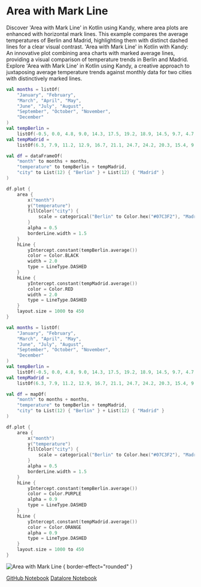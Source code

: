 # Area with Mark Line

<web-summary>
Discover 'Area with Mark Line' in Kotlin using Kandy, where area plots are enhanced with horizontal mark lines.
This example compares the average temperatures of Berlin and Madrid, highlighting them with distinct dashed lines for a clear visual contrast.
</web-summary>

<card-summary>
'Area with Mark Line' in Kotlin with Kandy: An innovative plot combining area charts with marked average lines, providing a visual comparison of temperature trends in Berlin and Madrid.
</card-summary>

<link-summary>
Explore 'Area with Mark Line' in Kotlin using Kandy, a creative approach to juxtaposing average temperature trends against monthly data for two cities with distinctively marked lines.
</link-summary>


<!---IMPORT org.jetbrains.kotlinx.kandy.letsplot.samples.Area-->

<!---FUN area_with_mark_line-->
<tabs>
<tab title="Dataframe">

```kotlin
val months = listOf(
    "January", "February",
    "March", "April", "May",
    "June", "July", "August",
    "September", "October", "November",
    "December"
)
val tempBerlin =
    listOf(-0.5, 0.0, 4.8, 9.0, 14.3, 17.5, 19.2, 18.9, 14.5, 9.7, 4.7, 1.0)
val tempMadrid =
    listOf(6.3, 7.9, 11.2, 12.9, 16.7, 21.1, 24.7, 24.2, 20.3, 15.4, 9.9, 6.6)

val df = dataFrameOf(
    "month" to months + months,
    "temperature" to tempBerlin + tempMadrid,
    "city" to List(12) { "Berlin" } + List(12) { "Madrid" }
)

df.plot {
    area {
        x("month")
        y("temperature")
        fillColor("city") {
            scale = categorical("Berlin" to Color.hex("#07C3F2"), "Madrid" to Color.hex("#FDB60D"))
        }
        alpha = 0.5
        borderLine.width = 1.5
    }
    hLine {
        yIntercept.constant(tempBerlin.average())
        color = Color.BLACK
        width = 2.0
        type = LineType.DASHED
    }
    hLine {
        yIntercept.constant(tempMadrid.average())
        color = Color.RED
        width = 2.0
        type = LineType.DASHED
    }
    layout.size = 1000 to 450
}
```

</tab>
<tab title="Collections">

```kotlin
val months = listOf(
    "January", "February",
    "March", "April", "May",
    "June", "July", "August",
    "September", "October", "November",
    "December"
)
val tempBerlin =
    listOf(-0.5, 0.0, 4.8, 9.0, 14.3, 17.5, 19.2, 18.9, 14.5, 9.7, 4.7, 1.0)
val tempMadrid =
    listOf(6.3, 7.9, 11.2, 12.9, 16.7, 21.1, 24.7, 24.2, 20.3, 15.4, 9.9, 6.6)

val df = mapOf(
    "month" to months + months,
    "temperature" to tempBerlin + tempMadrid,
    "city" to List(12) { "Berlin" } + List(12) { "Madrid" }
)

df.plot {
    area {
        x("month")
        y("temperature")
        fillColor("city") {
            scale = categorical("Berlin" to Color.hex("#07C3F2"), "Madrid" to Color.hex("#FDB60D"))
        }
        alpha = 0.5
        borderLine.width = 1.5
    }
    hLine {
        yIntercept.constant(tempBerlin.average())
        color = Color.PURPLE
        alpha = 0.9
        type = LineType.DASHED
    }
    hLine {
        yIntercept.constant(tempMadrid.average())
        color = Color.ORANGE
        alpha = 0.9
        type = LineType.DASHED
    }
    layout.size = 1000 to 450
}
```

</tab></tabs>
<!---END-->

![Area with Mark Line](area_with_mark_line.png) { border-effect="rounded" }

<seealso style="cards">
       <category ref="example-ktnb">
           <a href="https://github.com/Kotlin/kandy/blob/main/examples/notebooks/lets-plot/samples/area/area_with_mark_line.ipynb" summary="View the notebook on our GitHub repository">GitHub Notebook</a>
           <a href="https://datalore.jetbrains.com/report/static/KQKedA4jDrKu63O53gEN0z/TkrTBZDadEWHeBmsxwfqiP" summary="Experiment with this example on Datalore">Datalore Notebook</a>
       </category>
</seealso>
